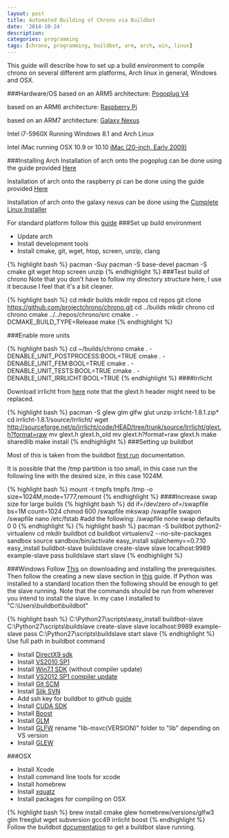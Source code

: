 ```yaml
---
layout: post
title: Automated Building of Chrono via Buildbot
date: '2014-10-24'
description:
categories: programming
tags: [chrono, programming, buildbot, arm, arch, win, linux]
---
```


This guide will describe how to set up a build environment to compile chrono on several different arm platforms, Arch linux in general, Windows and OSX. 

###Hardware/OS
based on an ARM5 architecture:
[Pogoplug V4](http://archlinuxarm.org/platforms/armv5/pogoplug-series-4)

based on an ARM6 architecture:
[Raspberry Pi](http://archlinuxarm.org/platforms/armv6/raspberry-pi)

based on an ARM7 architecture:
[Galaxy Nexus](http://en.wikipedia.org/wiki/Galaxy_Nexus)

Intel i7-5960X Running Windows 8.1 and Arch Linux

Intel iMac running OSX 10.9 or 10.10
[iMac (20-inch, Early 2009)](http://en.wikipedia.org/wiki/IMac_%28Intel-based%29)



###Installing Arch
Installation of arch onto the pogoplug can be done using the guide provided [Here](http://archlinuxarm.org/platforms/armv5/pogoplug-series-4)

Installation of arch onto the raspberry pi can be done using the guide provided [Here](http://archlinuxarm.org/platforms/armv6/raspberry-pi)

Installation of arch onto the galaxy nexus can be done using the [Complete Linux Installer](https://play.google.com/store/apps/details?id=com.zpwebsites.linuxonandroid&hl=en)

For standard platform follow this [guide](https://wiki.archlinux.org/index.php/installation_guide)
###Set up build environment

 - Update arch
 - Install development tools
 - Install cmake, git, wget, htop, screen, unzip, clang

{% highlight bash %}
pacman -Suy
pacman -S base-devel
pacman -S cmake git wget htop screen unzip
{% endhighlight %} 
###Test build of chrono
Note that you don't have to follow my directory structure here, I use it because I feel that it's a bit cleaner.

{% highlight bash %}
cd
mkdir builds
mkdir repos
cd repos
git clone https://github.com/projectchrono/chrono.git
cd ../builds
mkdir chrono
cd chrono
cmake ../../repos/chrono/src
cmake . -DCMAKE_BUILD_TYPE=Release
make
{% endhighlight %} 

###Enable more units

{% highlight bash %}
cd ~/builds/chrono
cmake . -DENABLE_UNIT_POSTPROCESS:BOOL=TRUE
cmake . -DENABLE_UNIT_FEM:BOOL=TRUE
cmake . -DENABLE_UNIT_TESTS:BOOL=TRUE
cmake . -DENABLE_UNIT_IRRLICHT:BOOL=TRUE
{% endhighlight %} 
####Irrlicht

Download irrlicht from [here](http://irrlicht.sourceforge.net/downloads/)
note that the glext.h header might need to be replaced. 

{% highlight bash %}
pacman -S glew glm glfw glut
unzip irrlicht-1.8.1.zip*
cd irrlicht-1.8.1/source/Irrlicht/
wget http://sourceforge.net/p/irrlicht/code/HEAD/tree/trunk/source/Irrlicht/glext.h?format=raw
mv glext.h glext.h_old
mv glext.h\?format\=raw glext.h
make sharedlib
make install
{% endhighlight %} 
###Setting up buildbot

Most of this is taken from the buildbot [first run](http://docs.buildbot.net/current/tutorial/firstrun.html) documentation.

It is possible that the /tmp partition is too small, in this case run the following line with the desired size, in this case 1024M.

{% highlight bash %}
mount -t tmpfs tmpfs /tmp -o size=1024M,mode=1777,remount
{% endhighlight %} 
####Increase swap size for large builds
{% highlight bash %}
dd if=/dev/zero of=/swapfile bs=1M count=1024
chmod 600 /swapfile
mkswap /swapfile
swapon /swapfile
nano /etc/fstab 
#add the following: /swapfile none swap defaults 0 0
{% endhighlight %} 
{% highlight bash %}
pacman -S buildbot python2-virtualenv
cd
mkdir buildbot
cd buildbot
virtualenv2 --no-site-packages sandbox
source sandbox/bin/activate
easy_install sqlalchemy==0.7.10
easy_install buildbot-slave
buildslave create-slave slave localhost:9989 example-slave pass
buildslave start slave
{% endhighlight %} 


###Windows
Follow [This](http://trac.buildbot.net/wiki/RunningBuildbotOnWindows) on downloading and installing the prerequisites. Then follow the creating a new slave section in [this](http://docs.buildbot.net/current/tutorial/firstrun.html#creating-a-slave) guide. If Python was installed to a standard location then the following should be enough to get the slave running. Note that the commands should be run from wherever you intend to install the slave. In my case I installed to "C:\Users\buildbot\buildbot"

{% highlight bash %}
C:\Python27\scripts\easy_install buildbot-slave
C:\Python27\scripts\buildslave create-slave slave localhost:9989 example-slave pass
C:\Python27\scripts\buildslave start slave
{% endhighlight %} 
Use full path in buildbot command

 - Install [DirectX9 sdk](http://www.microsoft.com/en-us/download/details.aspx?id=6812)
 - Install [VS2010 SP1](http://www.microsoft.com/en-us/download/details.aspx?id=23691)
 - Install [Win7.1 SDK](http://www.microsoft.com/en-us/download/details.aspx?id=8279) (without compiler update)
 - Install [VS2012 SP1 compiler update](http://www.microsoft.com/en-us/download/details.aspx?id=4422)
 - Install [Git SCM](http://git-scm.com/)
 - Install [Silk SVN](http://www.sliksvn.com/en/download/)
 - Add ssh key for buildbot to github [guide](https://help.github.com/articles/generating-ssh-keys/)
 - Install [CUDA SDK](https://developer.nvidia.com/cuda-downloads)
 - Install [Boost](http://www.boost.org/users/download/)
 - Install [GLM](http://glm.g-truc.net)
 - Install [GLFW](http://www.glfw.org/download.html) rename "lib-msvc(VERSION)" folder to "lib" depending on VS version
 - Install [GLEW](http://glew.sourceforge.net/)

###OSX

 - Install Xcode
 - Install command line tools for xcode
 - Install homebrew
 - Install [xquatz](http://xquartz.macosforge.org)
 - Install packages for compiling on OSX

{% highlight bash %}
brew install cmake glew homebrew/versions/glfw3 glm freeglut wget subversion gcc49 irrlicht boost
{% endhighlight %} 
Follow the buildbot [documentation](http://docs.buildbot.net/current/tutorial/firstrun.html) to get a buildbot slave running.